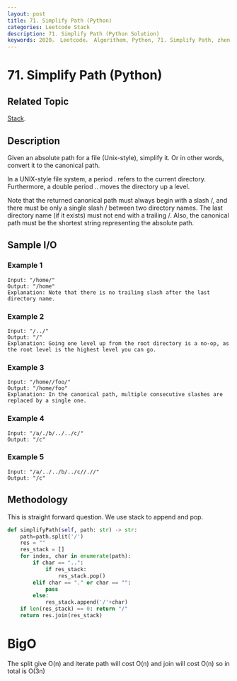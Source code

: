 ```yaml
---
layout: post
title: 71. Simplify Path (Python)
categories: Leetcode Stack
description: 71. Simplify Path (Python Solution)
keywords: 2020， Leetcode， Algorithem, Python, 71. Simplify Path, zhenyu, Stack
---
```


# 71. Simplify Path (Python)

## Related Topic
<a href="/categories/#Stack" target="_blank"> Stack</a>.

## Description
Given an absolute path for a file (Unix-style), simplify it. Or in other words, convert it to the canonical path.

In a UNIX-style file system, a period . refers to the current directory. Furthermore, a double period .. moves the directory up a level.

Note that the returned canonical path must always begin with a slash /, and there must be only a single slash / between two directory names. The last directory name (if it exists) must not end with a trailing /. Also, the canonical path must be the shortest string representing the absolute path.

## Sample I/O

### Example 1
```
Input: "/home/"
Output: "/home"
Explanation: Note that there is no trailing slash after the last directory name.
```

### Example 2
```
Input: "/../"
Output: "/"
Explanation: Going one level up from the root directory is a no-op, as the root level is the highest level you can go.
```

### Example 3
```
Input: "/home//foo/"
Output: "/home/foo"
Explanation: In the canonical path, multiple consecutive slashes are replaced by a single one.
```

### Example 4
```
Input: "/a/./b/../../c/"
Output: "/c"
```

### Example 5
```
Input: "/a/../../b/../c//.//"
Output: "/c"
```
## Methodology
This is straight forward question. We use stack to append and pop.

```python
def simplifyPath(self, path: str) -> str:
    path=path.split('/')
    res = ""
    res_stack = []
    for index, char in enumerate(path):
        if char == "..":
            if res_stack:
                res_stack.pop()
        elif char == "." or char == "":
            pass
        else:
            res_stack.append('/'+char)
    if len(res_stack) == 0: return "/"
    return res.join(res_stack)
```
# BigO
The split give O(n) and iterate path will cost O(n) and join will cost O(n) so in total is O(3n)

